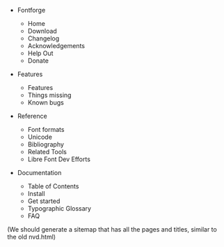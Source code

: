 - Fontforge
  - Home
  - Download
  - Changelog
  - Acknowledgements
  - Help Out
  - Donate
  
- Features
  - Features
  - Things missing
  - Known bugs
  
- Reference
  - Font formats
  - Unicode
  - Bibliography
  - Related Tools
  - Libre Font Dev Efforts
  
- Documentation
  - Table of Contents
  - Install
  - Get started
  - Typographic Glossary
  - FAQ

(We should generate a sitemap that has all the pages and titles, similar to the old nvd.html)